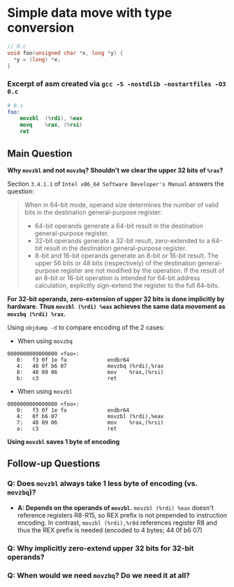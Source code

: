 # Simple data move with type conversion
```c
// 0.c
void foo(unsigned char *x, long *y) {
  *y = (long) *x;
}
```

### Excerpt of asm created via `gcc -S -nostdlib -nostartfiles -O3 0.c`
```s
# 0.s
foo:
	movzbl	(%rdi), %eax
	movq	%rax, (%rsi)
	ret
```

## Main Question
**Why `movzbl` and not `movzbq`?** **Shouldn't we clear the upper 32 bits of `%rax`?**

Section `3.4.1.1` of `Intel x86_64 Software Developer's Manual` answers the question:
> When in 64-bit mode, operand size determines the number of valid bits in the destination general-purpose
register:
> * 64-bit operands generate a 64-bit result in the destination general-purpose register.
> * 32-bit operands generate a 32-bit result, zero-extended to a 64-bit result in the destination general-purpose
register.
> * 8-bit and 16-bit operands generate an 8-bit or 16-bit result. The upper 56 bits or 48 bits (respectively) of the
destination general-purpose register are not modified by the operation. If the result of an 8-bit or 16-bit
operation is intended for 64-bit address calculation, explicitly sign-extend the register to the full 64-bits.

**For 32-bit operands, zero-extension of upper 32 bits is done implicitly by hardware.**
**Thus `movzbl (%rdi) %eax` achieves the same data movement as `movzbq (%rdi) %rax`.**

Using `objdump -d` to compare encoding of the 2 cases:

* When using `movzbq`
```
0000000000000000 <foo>:
   0:	f3 0f 1e fa          	endbr64 
   4:	48 0f b6 07          	movzbq (%rdi),%rax
   8:	48 89 06             	mov    %rax,(%rsi)
   b:	c3                   	ret
```

* When using `movzbl`
```
0000000000000000 <foo>:
   0:	f3 0f 1e fa          	endbr64 
   4:	0f b6 07             	movzbl (%rdi),%eax
   7:	48 89 06             	mov    %rax,(%rsi)
   a:	c3                   	ret
```

**Using `movzbl` saves 1 byte of encoding**

## Follow-up Questions

### Q: Does `movzbl` always take 1 less byte of encoding (vs. `movzbq`)?
* **A: Depends on the operands of `movzbl`.**
  `movzbl (%rdi) %eax` doesn't reference registers R8-R15, so REX prefix is not prepended to instruction encoding.
  In contrast, `movzbl (%rdi),%r8d` references register R8 and thus the REX prefix is needed (encoded to 4 bytes; 44 0f b6 07)

### Q: Why implicitly zero-extend upper 32 bits for 32-bit operands?

### Q: When would we need `movzbq`? Do we need it at all?

